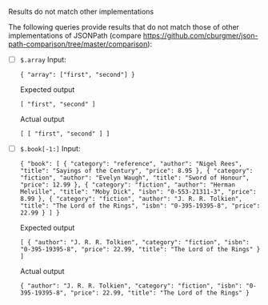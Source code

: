Results do not match other implementations

The following queries provide results that do not match those of other implementations of JSONPath
(compare https://github.com/cburgmer/json-path-comparison/tree/master/comparison):

- [ ] `$.array`
  Input:
  ```
  { "array": ["first", "second"] }
  ```
  Expected output
  ```
  [ "first", "second" ]
  ```
  Actual output
  ```
  [ [ "first", "second" ] ]
  ```

- [ ] `$.book[-1:]`
  Input:
  ```
  { "book": [ { "category": "reference", "author": "Nigel Rees", "title": "Sayings of the Century", "price": 8.95 }, { "category": "fiction", "author": "Evelyn Waugh", "title": "Sword of Honour", "price": 12.99 }, { "category": "fiction", "author": "Herman Melville", "title": "Moby Dick", "isbn": "0-553-21311-3", "price": 8.99 }, { "category": "fiction", "author": "J. R. R. Tolkien", "title": "The Lord of the Rings", "isbn": "0-395-19395-8", "price": 22.99 } ] }
  ```
  Expected output
  ```
  [ { "author": "J. R. R. Tolkien", "category": "fiction", "isbn": "0-395-19395-8", "price": 22.99, "title": "The Lord of the Rings" } ]
  ```
  Actual output
  ```
  { "author": "J. R. R. Tolkien", "category": "fiction", "isbn": "0-395-19395-8", "price": 22.99, "title": "The Lord of the Rings" }
  ```

